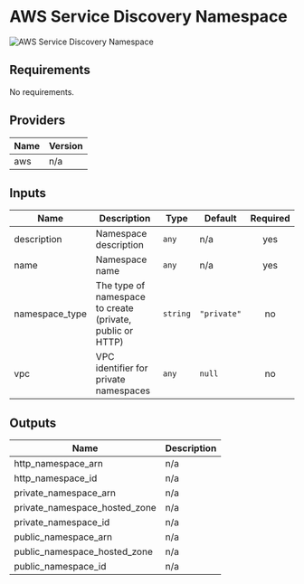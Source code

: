 # AWS Service Discovery Namespace

![AWS Service Discovery Namespace](aws\_service\_discovery\_namespace.png)

## Requirements

No requirements.

## Providers

| Name | Version |
|------|---------|
| aws | n/a |

## Inputs

| Name | Description | Type | Default | Required |
|------|-------------|------|---------|:--------:|
| description | Namespace description | `any` | n/a | yes |
| name | Namespace name | `any` | n/a | yes |
| namespace\_type | The type of namespace to create (private, public or HTTP) | `string` | `"private"` | no |
| vpc | VPC identifier for private namespaces | `any` | `null` | no |

## Outputs

| Name | Description |
|------|-------------|
| http\_namespace\_arn | n/a |
| http\_namespace\_id | n/a |
| private\_namespace\_arn | n/a |
| private\_namespace\_hosted\_zone | n/a |
| private\_namespace\_id | n/a |
| public\_namespace\_arn | n/a |
| public\_namespace\_hosted\_zone | n/a |
| public\_namespace\_id | n/a |

